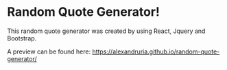 # Random Quote Generator!
This random quote generator was created by using React, Jquery and Bootstrap.

A preview can be found here: https://alexandruria.github.io/random-quote-generator/

